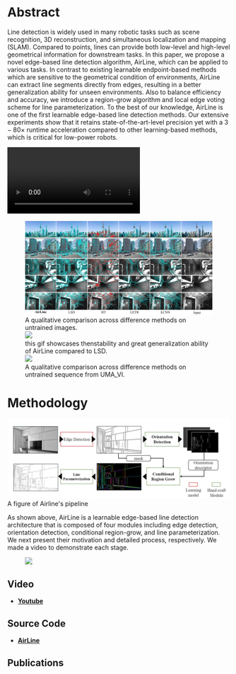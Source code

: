 

# Abstract

Line detection is widely used in many robotic tasks such as scene recognition, 3D reconstruction, and simultaneous localization and mapping (SLAM). Compared to points, lines can provide both low-level and high-level geometrical information for downstream tasks. In this paper, we propose a novel edge-based line detection algorithm, AirLine, which can be applied to various tasks. In contrast to existing learnable endpoint-based methods which are sensitive to the geometrical condition of environments, AirLine can extract line segments directly from edges, resulting in a better generalization ability for unseen environments. Also to balance efficiency and accuracy, we introduce a region-grow algorithm and local edge voting scheme for line parameterization. To the best of our knowledge, AirLine is one of the first learnable edge-based line detection methods. Our extensive experiments show that it retains state-of-the-art-level precision yet with a $3-80\times$ runtime acceleration compared to other learning-based methods, which is critical for low-power robots.

<video src="/img/demo.mp4" ></video>
<figure>
    <img src="/img/cp2.png" />
    <figcaption>
        A qualitative comparison across difference methods on untrained images.
    </figcaption>
    <img src="/img/vsLSD.gif" />
    <figcaption>
        this gif showcases thenstability and great generalization ability of AirLine compared to LSD.
    </figcaption>
    <img src="/img/qualitativecomp.gif" />
    <figcaption>
        A qualitative comparison across difference methods on untrained sequence from UMA_VI.
    </figcaption>
    
</figure>

# Methodology

</figure>
    <img src="/img/pipeline.png" />
    <figcaption>
        A figure of Airline's pipeline
    </figcaption>


</figure>

As shown above, AirLine is a learnable edge-based line detection architecture that is composed of four modules including edge detection, orientation detection, conditional region-grow, and line parameterization. We next present their motivation and detailed process, respectively. We made a video to demonstrate each stage.

<figure>
    <img src="/img/pipeline.gif"/>
</figure>

## Video

* **[Youtube](https://www.youtube.com/watch?v=EKDx3Z9qYUQ)**

## Source Code

* **[AirLine](https://github.com/sair-lab/AirLine)**

## Publications
